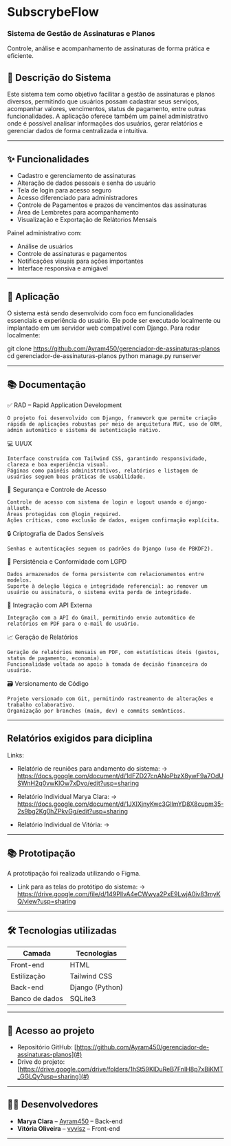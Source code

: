 # SubscrybeFlow

### Sistema de Gestão de Assinaturas e Planos
Controle, análise e acompanhamento de assinaturas de forma prática e eficiente.

## 📄 Descrição do Sistema

Este sistema tem como objetivo facilitar a gestão de assinaturas e planos diversos, permitindo que usuários possam cadastrar seus serviços, acompanhar valores, vencimentos, status de pagamento, entre outras funcionalidades. A aplicação oferece também um painel administrativo onde é possível analisar informações dos usuários, gerar relatórios e gerenciar dados de forma centralizada e intuitiva.

---
## ✨ Funcionalidades

- Cadastro e gerenciamento de assinaturas
- Alteração de dados pessoais e senha do usuário
- Tela de login para acesso seguro
- Acesso diferenciado para administradores
- Controle de Pagamentos e prazos de vencimentos das assinaturas
- Área de Lembretes para acompanhamento 
- Visualização e Exportação de Relátorios Mensais

Painel administrativo com:
- Análise de usuários
- Controle de assinaturas e pagamentos
- Notificações visuais para ações importantes
- Interface responsiva e amigável

---

## 🚀 Aplicação

O sistema está sendo desenvolvido com foco em funcionalidades essenciais e experiência do usuário. Ele pode ser executado localmente ou implantado em um servidor web compatível com Django.
Para rodar localmente:

git clone <https://github.com/Ayram450/gerenciador-de-assinaturas-planos>
cd gerenciador-de-assinaturas-planos
python manage.py runserver

---

## 📚 Documentação

✅ RAD – Rapid Application Development
    
    O projeto foi desenvolvido com Django, framework que permite criação rápida de aplicações robustas por meio de arquitetura MVC, uso de ORM, admin automático e sistema de autenticação nativo.

💻 UI/UX

    Interface construída com Tailwind CSS, garantindo responsividade, clareza e boa experiência visual.
    Páginas como painéis administrativos, relatórios e listagem de usuários seguem boas práticas de usabilidade.

🔐 Segurança e Controle de Acesso

    Controle de acesso com sistema de login e logout usando o django-allauth.
    Áreas protegidas com @login_required.
    Ações críticas, como exclusão de dados, exigem confirmação explícita.

🔒 Criptografia de Dados Sensíveis

    Senhas e autenticações seguem os padrões do Django (uso de PBKDF2).

🧾 Persistência e Conformidade com LGPD

    Dados armazenados de forma persistente com relacionamentos entre modelos.
    Suporte à deleção lógica e integridade referencial: ao remover um usuário ou assinatura, o sistema evita perda de integridade.

🔗 Integração com API Externa

    Integração com a API do Gmail, permitindo envio automático de relatórios em PDF para o e-mail do usuário.

📈 Geração de Relatórios

    Geração de relatórios mensais em PDF, com estatísticas úteis (gastos, status de pagamento, economia).
    Funcionalidade voltada ao apoio à tomada de decisão financeira do usuário.

🗃️ Versionamento de Código

    Projeto versionado com Git, permitindo rastreamento de alterações e trabalho colaborativo.
    Organização por branches (main, dev) e commits semânticos.

---

## Relatórios exigidos para diciplina

Links:

- Relatório de reuniões para andamento do sistema: -> https://docs.google.com/document/d/1dFZD27cnANoPbzX8ywF9a7OdUSWnH2q0vwKlOw7xDvo/edit?usp=sharing

- Relatório Individual Marya Clara: -> https://docs.google.com/document/d/1JXIXjnyKwc3GIlmYD8X8cupm35-2s9bg2Kg0hZPkvGg/edit?usp=sharing

- Relatório Individual de Vitória: -> 
---

## 📚 Prototipação

A prototipação foi realizada utilizando o Figma.

- Link para as telas do protótipo do sistema: -> https://drive.google.com/file/d/149PllvA4eCWwya2PxE9LwjA0iv83myKQ/view?usp=sharing

---

## 🛠 Tecnologias utilizadas

| Camada         | Tecnologias                     |
|----------------|---------------------------------|
| Front-end      | HTML                            |
| Estilização    | Tailwind CSS                    |
| Back-end       | Django (Python)                 |
| Banco de dados | SQLite3                         |

---

## 🔗 Acesso ao projeto

- Repositório GitHub: [https://github.com/Ayram450/gerenciador-de-assinaturas-planos](#)
- Drive do projeto: [https://drive.google.com/drive/folders/1hSt59KlDuReB7FnIH8p7xBiKMT_GGLQy?usp=sharing](#)
---

## 👩‍💻 Desenvolvedores

- **Marya Clara** – [Ayram450](#) – Back-end  
- **Vitória Oliveira** – [vyvisz](#) – Front-end  

---

